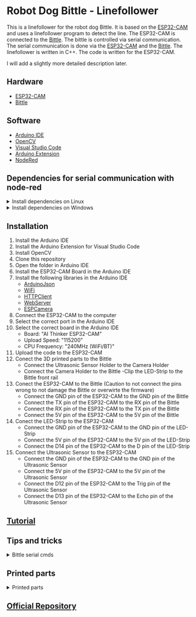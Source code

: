 # Robot Dog Bittle - Linefollower
This is a linefollower for the robot dog Bittle. It is based on the [ESP32-CAM](https://www.espressif.com/en/products/hardware/esp32-cam/overview) and uses a linefollower program to detect the line. The ESP32-CAM is connected to the [Bittle](https://www.petoi.com/products/petoi-bittle-robot-dog). 
The bittle is controlled via serial communication. The serial communication is done via the [ESP32-CAM](https://www.espressif.com/en/products/hardware/esp32-cam/overview) and the [Bittle](https://www.petoi.com/products/petoi-bittle-robot-dog).
The linefollower is written in C++. The code is written for the ESP32-CAM.

I will add a slightly more detailed description later.

## Hardware
- [ESP32-CAM](https://www.espressif.com/en/products/hardware/esp32-cam/overview)
- [Bittle](https://www.petoi.com/products/petoi-bittle-robot-dog)

## Software
- [Arduino IDE](https://www.arduino.cc/en/software)
- [OpenCV](https://opencv.org/)
- [Visual Studio Code](https://code.visualstudio.com/)
- [Arduino Extension](https://marketplace.visualstudio.com/items?itemName=vsciot-vscode.vscode-arduino)
- [NodeRed](https://nodered.org/)

## Dependencies for serial communication with node-red
<details>
<summary>Install dependencies on Linux</summary>
<br>
Install Node-Red

Check if Node.js and npm are installed
```
node -v && npm -v
```

If not installed, install Node.js and npm
```
$ sudo apt-get install nodejs && sudo apt-get install npm
```

Install Node-Red
```
$ sudo npm install -g --unsafe-perm node-red
```

Install Node-Red Dashboard
```
$ cd ~/.node-red
$ npm install node-red-dashboard
```

Install Node-Red Node for Bittle
```
$ cd ~/.node-red
$ npm install node-red-contrib-bittle
```

Install Node-Red Serialport
```
$ cd ~/.node-red
$ npm install node-red-node-serialport
```

</details>

<details>
<summary>Install dependencies on Windows</summary>
<br>
Check if Node.js and npm are installed
```
node -v && npm -v
```

If not installed, install Node.js and npm on Windows
```
https://nodejs.org/en/download/
```

Install Node-Red Windows
```	
$ npm install -g --unsafe-perm node-red
```
Install Node-Red Dashboard
```
$ cd %userprofile%\.node-red
$ npm install node-red-dashboard
```

Install Node-Red Node for Bittle
```
$ cd %userprofile%\.node-red
$ npm install node-red-contrib-bittle
```

Install Node-Red Serialport
```
$ cd %userprofile%\.node-red
$ npm install node-red-node-serialport
```


</details>



## Installation
1. Install the Arduino IDE
2. Install the Arduino Extension for Visual Studio Code
3. Install OpenCV
4. Clone this repository
5. Open the folder in Arduino IDE
6. Install the ESP32-CAM Board in the Arduino IDE
7. Install the following libraries in the Arduino IDE
    - [ArduinoJson](https://arduinojson.org/)
    - [WiFi](...)   
    - [HTTPClient](...)
    - [WebServer](...)
    - [ESPCamera](...)
8. Connect the ESP32-CAM to the computer
9. Select the correct port in the Arduino IDE
10. Select the correct board in the Arduino IDE
    - Board: "AI Thinker ESP32-CAM"
    - Upload Speed: "115200"
    - CPU Frequency: "240MHz (WiFi/BT)"
11. Upload the code to the ESP32-CAM
12. Conect the 3D printed parts to the Bittle
    - Connect the Ultrasonic Sensor Holder to the Camera Holder
    - Connect the Camera Holder to the Bittle
    -Clip the LED-Strip to the Bittle front rail
12. Conect the ESP32-CAM to the Bittle 
    (Caution to not connect the pins wrong to not damage the Bittle or overwirte the firmware)
    - Connect the GND pin of the ESP32-CAM to the GND pin of the Bittle
    - Connect the TX pin of the ESP32-CAM to the RX pin of the Bittle
    - Connect the RX pin of the ESP32-CAM to the TX pin of the Bittle
    - Connect the 5V pin of the ESP32-CAM to the 5V pin of the Bittle
13. Conect the LED-Strip to the ESP32-CAM
    - Connect the GND pin of the ESP32-CAM to the GND pin of the LED-Strip
    - Connect the 5V pin of the ESP32-CAM to the 5V pin of the LED-Strip
    - Connect the D14 pin of the ESP32-CAM to the D pin of the LED-Strip
15. Connect the Ultrasonic Sensor to the ESP32-CAM
    - Connect the GND pin of the ESP32-CAM to the GND pin of the Ultrasonic Sensor
    - Connect the 5V pin of the ESP32-CAM to the 5V pin of the Ultrasonic Sensor
    - Connect the D12 pin of the ESP32-CAM to the Trig pin of the Ultrasonic Sensor
    - Connect the D13 pin of the ESP32-CAM to the Echo pin of the Ultrasonic Sensor









## [Tutorial](<https://i40.fh-aachen.de//courses/dta/activities/bittle/workspace_setup.html#node-red>)

## Tips and tricks
<details>
<summary>Bittle serial cmds</summary>
<br>

![Getting Started](docs/images/bittle_serial_cmds.png)


</details>


## Printed parts
<details>
<summary>Printed parts</summary>
<br>

GummifussV2.stl

    Covers the feet of the Bittle with TPU or PLA. This prevents the Bittle from slipping on the floor.
    The PLA needs to be Rubber coated and the TPU needs to be very soft.

CAM-Holder.stl

    Holds the ESP32-CAM on the Bittle. The ESP32-CAM is screwed on the holder. 
    The holder is clipped where the Bittle's head would be.



standWithCalibration.stl

    Stand for the Bittle. It is printed in PLA+ and it is for testing and calibration without risking the Bittle to fall down.
</details>

## [Official Repository](https://github.com/PetoiCamp)
